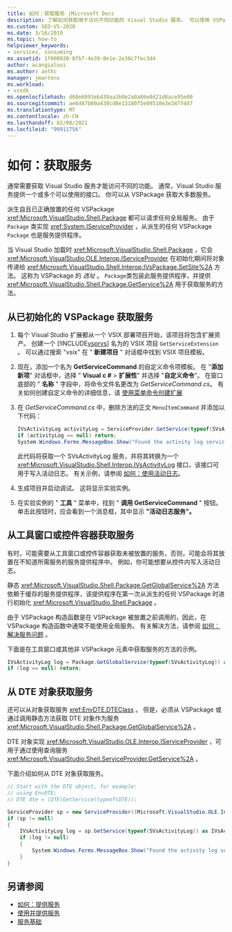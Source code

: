 ```yaml
---
title: 如何：获取服务 |Microsoft Docs
description: 了解如何获取用于访问不同功能的 Visual Studio 服务。 可以使用 VSPackage 获取大多数服务。
ms.custom: SEO-VS-2020
ms.date: 3/16/2019
ms.topic: how-to
helpviewer_keywords:
- services, consuming
ms.assetid: 1f000020-8fb7-4e39-8e1e-2e38c7fec3d4
author: acangialosi
ms.author: anthc
manager: jmartens
ms.workload:
- vssdk
ms.openlocfilehash: d60e6093eb439aa3b0e2a0a86e0d21d8ace95e00
ms.sourcegitcommit: ae6d47b09a439cd0e13180f5e89510e3e347fd47
ms.translationtype: MT
ms.contentlocale: zh-CN
ms.lasthandoff: 02/08/2021
ms.locfileid: "99911756"
---
```

# <a name="how-to-get-a-service"></a>如何：获取服务

通常需要获取 Visual Studio 服务才能访问不同的功能。 通常，Visual Studio 服务提供一个或多个可以使用的接口。 你可以从 VSPackage 获取大多数服务。

派生自且已正确放置的任何 VSPackage <xref:Microsoft.VisualStudio.Shell.Package> 都可以请求任何全局服务。 由于 `Package` 类实现 <xref:System.IServiceProvider> ，从派生的任何 VSPackage `Package` 也是服务提供程序。

当 Visual Studio 加载时 <xref:Microsoft.VisualStudio.Shell.Package> ，它会 <xref:Microsoft.VisualStudio.OLE.Interop.IServiceProvider> 在初始化期间将对象传递给 <xref:Microsoft.VisualStudio.Shell.Interop.IVsPackage.SetSite%2A> 方法。 这称为 VSPackage 的 *选址* 。 `Package`类包装此服务提供程序，并提供 <xref:Microsoft.VisualStudio.Shell.Package.GetService%2A> 用于获取服务的方法。

## <a name="getting-a-service-from-an-initialized-vspackage"></a>从已初始化的 VSPackage 获取服务

1. 每个 Visual Studio 扩展都从一个 VSIX 部署项目开始，该项目将包含扩展资产。 创建一个 [!INCLUDE[vsprvs](../code-quality/includes/vsprvs_md.md)] 名为的 VSIX 项目 `GetServiceExtension` 。 可以通过搜索 "vsix" 在 " **新建项目** " 对话框中找到 VSIX 项目模板。

2. 现在，添加一个名为 **GetServiceCommand** 的自定义命令项模板。 在 "**添加新项**" 对话框中，选择 " **Visual c #**  >  **扩展性**" 并选择 "**自定义命令**"。 在窗口底部的 " **名称** " 字段中，将命令文件名更改为 *GetServiceCommand.cs*。 有关如何创建自定义命令的详细信息，请 [使用菜单命令创建扩展](../extensibility/creating-an-extension-with-a-menu-command.md)

3. 在 *GetServiceCommand.cs* 中，删除方法的正文 `MenuItemCommand` 并添加以下代码：

   ```csharp
   IVsActivityLog activityLog = ServiceProvider.GetService(typeof(SVsActivityLog)) as IVsActivityLog;
   if (activityLog == null) return;
   System.Windows.Forms.MessageBox.Show("Found the activity log service.");

   ```

    此代码将获取一个 SVsActivityLog 服务，并将其转换为一个 <xref:Microsoft.VisualStudio.Shell.Interop.IVsActivityLog> 接口，该接口可用于写入活动日志。 有关示例，请参阅 [如何：使用活动日志](../extensibility/how-to-use-the-activity-log.md)。

4. 生成项目并启动调试。 这将显示实验实例。

5. 在实验实例的 " **工具** " 菜单中，找到 " **调用 GetServiceCommand** " 按钮。 单击此按钮时，应会看到一个消息框，其中显示 **"活动日志服务"。**

## <a name="getting-a-service-from-a-tool-window-or-control-container"></a>从工具窗口或控件容器获取服务

有时，可能需要从工具窗口或控件容器获取未被放置的服务，否则，可能会将其放置在不知道所需服务的服务提供程序中。 例如，你可能想要从控件内写入活动日志。

静态 <xref:Microsoft.VisualStudio.Shell.Package.GetGlobalService%2A> 方法依赖于缓存的服务提供程序，该提供程序在第一次从派生的任何 VSPackage 时进行初始化 <xref:Microsoft.VisualStudio.Shell.Package> 。

由于 VSPackage 构造函数是在 VSPackage 被放置之前调用的，因此，在 VSPackage 构造函数中通常不能使用全局服务。 有关解决方法，请参阅 [如何：解决服务问题](../extensibility/how-to-troubleshoot-services.md) 。

下面是在工具窗口或其他非 VSPackage 元素中获取服务的方法的示例。

```csharp
IVsActivityLog log = Package.GetGlobalService(typeof(SVsActivityLog)) as IVsActivityLog;
if (log == null) return;
```

## <a name="getting-a-service-from-the-dte-object"></a>从 DTE 对象获取服务

还可以从对象获取服务 <xref:EnvDTE.DTEClass> 。 但是，必须从 VSPackage 或通过调用静态方法获取 DTE 对象作为服务 <xref:Microsoft.VisualStudio.Shell.Package.GetGlobalService%2A> 。

DTE 对象实现 <xref:Microsoft.VisualStudio.OLE.Interop.IServiceProvider> ，可用于通过使用查询服务 <xref:Microsoft.VisualStudio.Shell.ServiceProvider.GetService%2A> 。

下面介绍如何从 DTE 对象获取服务。

```csharp
// Start with the DTE object, for example: 
// using EnvDTE;
// DTE dte = (DTE)GetService(typeof(DTE));

ServiceProvider sp = new ServiceProvider((Microsoft.VisualStudio.OLE.Interop.IServiceProvider)dte);
if (sp != null)
{
    IVsActivityLog log = sp.GetService(typeof(SVsActivityLog)) as IVsActivityLog;
    if (log != null)
    {
        System.Windows.Forms.MessageBox.Show("Found the activity log service.");
    }
}
```

## <a name="see-also"></a>另请参阅

- [如何：提供服务](../extensibility/how-to-provide-a-service.md)
- [使用并提供服务](../extensibility/using-and-providing-services.md)
- [服务基础](../extensibility/internals/service-essentials.md)
